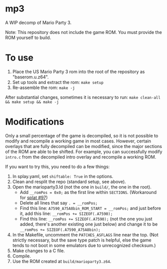 # mp3
A WIP decomp of Mario Party 3.

Note: This repository does not include the game ROM. You must provide the ROM yourself to build.

# To use
1. Place the US Mario Party 3 rom into the root of the repository as "baserom.u.z64".
2. Set up tools and extract the rom: `make setup`
3. Re-assemble the rom: `make -j`

After substantial changes, sometimes it is necessary to run: `make clean-all && make setup && make -j`

# Modifications
Only a small percentage of the game is decompiled, so it is not possible to modify and recompile
a working game in most cases. However, certain overlays that are fully decompiled can be modified,
since the major sections of the ROM are able to be shifted. For example, you can successfully modify
`intro.c` from the decompiled intro overlay and recompile a working ROM.

If you want to try this, you need to do a few things:
1. In splay.yaml, set `shiftable: True` in the options.
2. Clean and resplit the repo (standard setup, see above).
3. Open the marioparty3.ld (not the one in `build/`, the one in the root).
    - Add `__romPos = 0x0;` as the first line within `SECTIONS`. (Workaround for [splat #97](https://github.com/ethteck/splat/issues/97))
    - Delete all lines that say `. = __romPos;`
    - Find this line: `A7590_A75A8bin_ROM_START = __romPos;` and just before it, add this line: `__romPos += SIZEOF(.A7590);`
    - Find this line: `__romPos += SIZEOF(.A7590);` (not the one you just added, there's another existing one just below) and change it to be `__romPos += SIZEOF(.A7590_A75A8bin);`
4. In the Makefile, uncomment the `PATCHES_ASFLAGS` line near the top. (Not strictly necessary, but the save type patch is helpful, else the game tends to not boot in some emulators due to unrecognized checksum.)
5. Make changes to a C file.
6. Compile.
7. Use the ROM created at `build/marioparty3.z64`.
